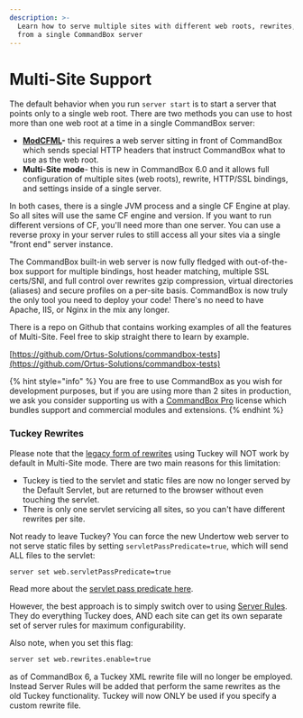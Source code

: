 ```yaml
---
description: >-
  Learn how to serve multiple sites with different web roots, rewrites, and more
  from a single CommandBox server
---
```


# Multi-Site Support

The default behavior when you run `server start` is to start a server that points only to a single web root. There are two methods you can use to host more than one web root at a time in a single CommandBox server:

* [**ModCFML**](../modcfml-support.md)**-** this requires a web server sitting in front of CommandBox which sends special HTTP headers that instruct CommandBox what to use as the web root.
* **Multi-Site mode**- this is new in CommandBox 6.0 and it allows full configuration of multiple sites (web roots), rewrite, HTTP/SSL bindings, and settings inside of a single server.

In both cases, there is a single JVM process and a single CF Engine at play. So all sites will use the same CF engine and version. If you want to run different versions of CF, you'll need more than one server. You can use a reverse proxy in your server rules to still access all your sites via a single "front end" server instance.

The CommandBox built-in web server is now fully fledged with out-of-the-box support for multiple bindings, host header matching, multiple SSL certs/SNI, and full control over rewrites gzip compression, virtual directories (aliases) and secure profiles on a per-site basis. CommandBox is now truly the only tool you need to deploy your code! There's no need to have Apache, IIS, or Nginx in the mix any longer.

There is a repo on Github that contains working examples of all the features of Multi-Site. Feel free to skip straight there to learn by example.

[https://github.com/Ortus-Solutions/commandbox-tests](https://github.com/Ortus-Solutions/commandbox-tests)

{% hint style="info" %}
You are free to use CommandBox as you wish for development purposes, but if you are using more than 2 sites in production, we ask you consider supporting us with a [CommandBox Pro](https://www.ortussolutions.com/products/commandbox-pro) license which bundles support and commercial modules and extensions.
{% endhint %}

### Tuckey Rewrites

Please note that the [legacy form of rewrites](../configuring-your-server/url-rewrites/) using Tuckey will NOT work by default in Multi-Site mode. There are two main reasons for this limitation:

* Tuckey is tied to the servlet and static files are now no longer served by the Default Servlet, but are returned to the browser without even touching the servlet.
* There is only one servlet servicing all sites, so you can't have different rewrites per site.

Not ready to leave Tuckey? You can force the new Undertow web server to not serve static files by setting `servletPassPredicate=true`, which will send ALL files to the servlet:

```bash
server set web.servletPassPredicate=true
```

Read more about the [servlet pass predicate here](servlet-pass-predicate.md).

However, the best approach is to simply switch over to using [Server Rules](../configuring-your-server/server-rules/). They do everything Tuckey does, AND each site can get its own separate set of server rules for maximum configurability.

Also note, when you set this flag:

```bash
server set web.rewrites.enable=true
```

as of CommandBox 6, a Tuckey XML rewrite file will no longer be employed. Instead Server Rules will be added that perform the same rewrites as the old Tuckey functionality. Tuckey will now ONLY be used if you specify a custom rewrite file.

